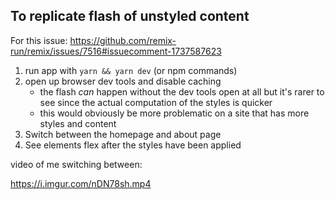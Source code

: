 ## To replicate flash of unstyled content

For this issue: https://github.com/remix-run/remix/issues/7516#issuecomment-1737587623

1. run app with `yarn && yarn dev` (or npm commands)
2. open up browser dev tools and disable caching
   * the flash _can_ happen without the dev tools open at all but it's rarer to see since the actual computation of the styles is quicker
   * this would obviously be more problematic on a site that has more styles and content
3. Switch between the homepage and about page
4. See elements flex after the styles have been applied

video of me switching between:

https://i.imgur.com/nDN78sh.mp4